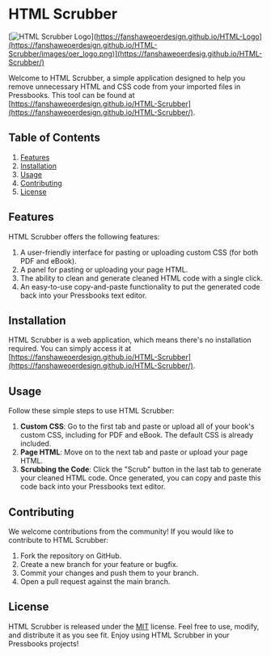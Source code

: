  # HTML Scrubber

[![HTML Scrubber
Logo](https://fanshaweoerdesign.github.io/HTML-Scrubber/images/oer_logo.png)](https://fanshaweoerdesign.github.io/HTML-Logo](https://fanshaweoerdesign.github.io/HTML-Scrubber/images/oer_logo.png)](https://fanshaweoerdesig.github.io/HTML-Scrubber/)

Welcome to HTML Scrubber, a simple application designed to help you remove unnecessary HTML and CSS code from your
imported files in Pressbooks. This tool can be found at
[https://fanshaweoerdesign.github.io/HTML-Scrubber](https://fanshaweoerdesign.github.io/HTML-Scrubber/).

## Table of Contents
1. [Features](#features)
2. [Installation](#installation)
3. [Usage](#usage)
4. [Contributing](#contributing)
5. [License](#license)

## Features
HTML Scrubber offers the following features:
1. A user-friendly interface for pasting or uploading custom CSS (for both PDF and eBook).
2. A panel for pasting or uploading your page HTML.
3. The ability to clean and generate cleaned HTML code with a single click.
4. An easy-to-use copy-and-paste functionality to put the generated code back into your Pressbooks text editor.

## Installation
HTML Scrubber is a web application, which means there's no installation required. You can simply access it at
[https://fanshaweoerdesign.github.io/HTML-Scrubber](https://fanshaweoerdesign.github.io/HTML-Scrubber/).

## Usage
Follow these simple steps to use HTML Scrubber:
1. **Custom CSS**: Go to the first tab and paste or upload all of your book's custom CSS, including for PDF and
eBook. The default CSS is already included.
2. **Page HTML**: Move on to the next tab and paste or upload your page HTML.
3. **Scrubbing the Code**: Click the "Scrub" button in the last tab to generate your cleaned HTML code. Once
generated, you can copy and paste this code back into your Pressbooks text editor.

## Contributing
We welcome contributions from the community! If you would like to contribute to HTML Scrubber:
1. Fork the repository on GitHub.
2. Create a new branch for your feature or bugfix.
3. Commit your changes and push them to your branch.
4. Open a pull request against the main branch.

## License
HTML Scrubber is released under the [MIT](https://opensource.org/licenses/MIT) license. Feel free to use, modify,
and distribute it as you see fit. Enjoy using HTML Scrubber in your Pressbooks projects! 

